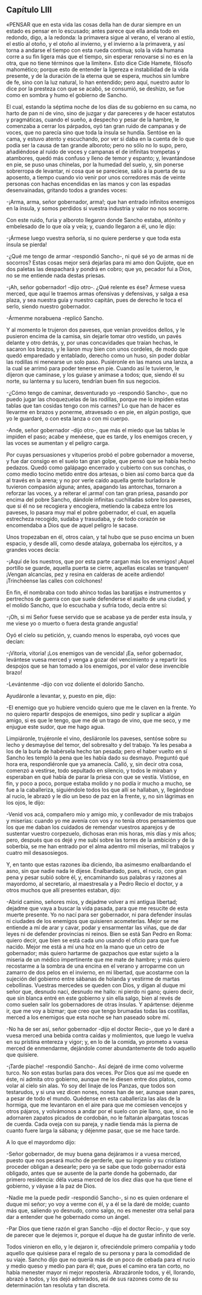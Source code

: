 Capítulo LIII
-------------

«PENSAR que en esta vida las cosas della han de durar siempre en un estado es pensar en lo escusado; antes parece que ella anda todo en redondo, digo, a la redonda: la primavera sigue al verano, el verano al estío, el estío al otoño, y el otoño al invierno, y el invierno a la primavera, y así torna a andarse el tiempo con esta rueda continua; sola la vida humana corre a su fin ligera más que el tiempo, sin esperar renovarse si no es en la otra, que no tiene términos que la limiten». Esto dice Cide Hamete, filósofo mahomético; porque esto de entender la ligereza e instabilidad de la vida presente, y de la duración de la eterna que se espera, muchos sin lumbre de fe, sino con la luz natural, lo han entendido; pero aquí, nuestro autor lo dice por la presteza con que se acabó, se consumió, se deshizo, se fue como en sombra y humo el gobierno de Sancho.

El cual, estando la séptima noche de los días de su gobierno en su cama, no harto de pan ni de vino, sino de juzgar y dar pareceres y de hacer estatutos y pragmáticas, cuando el sueño, a despecho y pesar de la hambre, le comenzaba a cerrar los párpados, oyó tan gran ruido de campanas y de voces, que no parecía sino que toda la ínsula se hundía. Sentóse en la cama, y estuvo atento y escuchando, por ver si daba en la cuenta de lo que podía ser la causa de tan grande alboroto; pero no sólo no lo supo, pero, añadiéndose al ruido de voces y campanas el de infinitas trompetas y atambores, quedó más confuso y lleno de temor y espanto; y, levantándose en pie, se puso unas chinelas, por la humedad del suelo, y, sin ponerse sobrerropa de levantar, ni cosa que se pareciese, salió a la puerta de su aposento, a tiempo cuando vio venir por unos corredores más de veinte personas con hachas encendidas en las manos y con las espadas desenvainadas, gritando todos a grandes voces:

-¡Arma, arma, señor gobernador, arma!; que han entrado infinitos enemigos en la ínsula, y somos perdidos si vuestra industria y valor no nos socorre.

Con este ruido, furia y alboroto llegaron donde Sancho estaba, atónito y embelesado de lo que oía y veía; y, cuando llegaron a él, uno le dijo:

-¡Ármese luego vuestra señoría, si no quiere perderse y que toda esta ínsula se pierda!

-¿Qué me tengo de armar -respondió Sancho-, ni qué sé yo de armas ni de socorros? Estas cosas mejor será dejarlas para mi amo don Quijote, que en dos paletas las despachará y pondrá en cobro; que yo, pecador fui a Dios, no se me entiende nada destas priesas.

-¡Ah, señor gobernador! -dijo otro-. ¿Qué relente es ése? Ármese vuesa merced, que aquí le traemos armas ofensivas y defensivas, y salga a esa plaza, y sea nuestra guía y nuestro capitán, pues de derecho le toca el serlo, siendo nuestro gobernador.

-Ármenme norabuena -replicó Sancho.

Y al momento le trujeron dos paveses, que venían proveídos dellos, y le pusieron encima de la camisa, sin dejarle tomar otro vestido, un pavés delante y otro detrás, y, por unas concavidades que traían hechas, le sacaron los brazos, y le liaron muy bien con unos cordeles, de modo que quedó emparedado y entablado, derecho como un huso, sin poder doblar las rodillas ni menearse un solo paso. Pusiéronle en las manos una lanza, a la cual se arrimó para poder tenerse en pie. Cuando así le tuvieron, le dijeron que caminase, y los guiase y animase a todos; que, siendo él su norte, su lanterna y su lucero, tendrían buen fin sus negocios.

-¿Cómo tengo de caminar, desventurado yo -respondió Sancho-, que no puedo jugar las choquezuelas de las rodillas, porque me lo impiden estas tablas que tan cosidas tengo con mis carnes? Lo que han de hacer es llevarme en brazos y ponerme, atravesado o en pie, en algún postigo, que yo le guardaré, o con esta lanza o con mi cuerpo.

-Ande, señor gobernador -dijo otro-, que más el miedo que las tablas le impiden el paso; acabe y menéese, que es tarde, y los enemigos crecen, y las voces se aumentan y el peligro carga.

Por cuyas persuasiones y vituperios probó el pobre gobernador a moverse, y fue dar consigo en el suelo tan gran golpe, que pensó que se había hecho pedazos. Quedó como galápago encerrado y cubierto con sus conchas, o como medio tocino metido entre dos artesas, o bien así como barca que da al través en la arena; y no por verle caído aquella gente burladora le tuvieron compasión alguna; antes, apagando las antorchas, tornaron a reforzar las voces, y a reiterar el ¡arma! con tan gran priesa, pasando por encima del pobre Sancho, dándole infinitas cuchilladas sobre los paveses, que si él no se recogiera y encogiera, metiendo la cabeza entre los paveses, lo pasara muy mal el pobre gobernador, el cual, en aquella estrecheza recogido, sudaba y trasudaba, y de todo corazón se encomendaba a Dios que de aquel peligro le sacase.

Unos tropezaban en él, otros caían, y tal hubo que se puso encima un buen espacio, y desde allí, como desde atalaya, gobernaba los ejércitos, y a grandes voces decía:

-¡Aquí de los nuestros, que por esta parte cargan más los enemigos! ¡Aquel portillo se guarde, aquella puerta se cierre, aquellas escalas se tranquen! ¡Vengan alcancías, pez y resina en calderas de aceite ardiendo! ¡Trinchéense las calles con colchones!

En fin, él nombraba con todo ahínco todas las baratijas e instrumentos y pertrechos de guerra con que suele defenderse el asalto de una ciudad, y el molido Sancho, que lo escuchaba y sufría todo, decía entre sí:

-¡Oh, si mi Señor fuese servido que se acabase ya de perder esta ínsula, y me viese yo o muerto o fuera desta grande angustia!

Oyó el cielo su petición, y, cuando menos lo esperaba, oyó voces que decían:

-¡Vitoria, vitoria! ¡Los enemigos van de vencida! ¡Ea, señor gobernador, levántese vuesa merced y venga a gozar del vencimiento y a repartir los despojos que se han tomado a los enemigos, por el valor dese invencible brazo!

-Levántenme -dijo con voz doliente el dolorido Sancho.

Ayudáronle a levantar, y, puesto en pie, dijo:

-El enemigo que yo hubiere vencido quiero que me le claven en la frente. Yo no quiero repartir despojos de enemigos, sino pedir y suplicar a algún amigo, si es que le tengo, que me dé un trago de vino, que me seco, y me enjugue este sudor, que me hago agua.

Limpiáronle, trujéronle el vino, desliáronle los paveses, sentóse sobre su lecho y desmayóse del temor, del sobresalto y del trabajo. Ya les pesaba a los de la burla de habérsela hecho tan pesada; pero el haber vuelto en sí Sancho les templó la pena que les había dado su desmayo. Preguntó qué hora era, respondiéronle que ya amanecía. Calló, y, sin decir otra cosa, comenzó a vestirse, todo sepultado en silencio, y todos le miraban y esperaban en qué había de parar la priesa con que se vestía. Vistióse, en fin, y poco a poco, porque estaba molido y no podía ir mucho a mucho, se fue a la caballeriza, siguiéndole todos los que allí se hallaban, y, llegándose al rucio, le abrazó y le dio un beso de paz en la frente, y, no sin lágrimas en los ojos, le dijo:

-Venid vos acá, compañero mío y amigo mío, y conllevador de mis trabajos y miserias: cuando yo me avenía con vos y no tenía otros pensamientos que los que me daban los cuidados de remendar vuestros aparejos y de sustentar vuestro corpezuelo, dichosas eran mis horas, mis días y mis años; pero, después que os dejé y me subí sobre las torres de la ambición y de la soberbia, se me han entrado por el alma adentro mil miserias, mil trabajos y cuatro mil desasosiegos.

Y, en tanto que estas razones iba diciendo, iba asimesmo enalbardando el asno, sin que nadie nada le dijese. Enalbardado, pues, el rucio, con gran pena y pesar subió sobre él, y, encaminando sus palabras y razones al mayordomo, al secretario, al maestresala y a Pedro Recio el doctor, y a otros muchos que allí presentes estaban, dijo:

-Abrid camino, señores míos, y dejadme volver a mi antigua libertad; dejadme que vaya a buscar la vida pasada, para que me resucite de esta muerte presente. Yo no nací para ser gobernador, ni para defender ínsulas ni ciudades de los enemigos que quisieren acometerlas. Mejor se me entiende a mí de arar y cavar, podar y ensarmentar las viñas, que de dar leyes ni de defender provincias ni reinos. Bien se está San Pedro en Roma: quiero decir, que bien se está cada uno usando el oficio para que fue nacido. Mejor me está a mí una hoz en la mano que un cetro de gobernador; más quiero hartarme de gazpachos que estar sujeto a la miseria de un médico impertinente que me mate de hambre; y más quiero recostarme a la sombra de una encina en el verano y arroparme con un zamarro de dos pelos en el invierno, en mi libertad, que acostarme con la sujeción del gobierno entre sábanas de holanda y vestirme de martas cebollinas. Vuestras mercedes se queden con Dios, y digan al duque mi señor que, desnudo nací, desnudo me hallo: ni pierdo ni gano; quiero decir, que sin blanca entré en este gobierno y sin ella salgo, bien al revés de como suelen salir los gobernadores de otras ínsulas. Y apártense: déjenme ir, que me voy a bizmar; que creo que tengo brumadas todas las costillas, merced a los enemigos que esta noche se han paseado sobre mí.

-No ha de ser así, señor gobernador -dijo el doctor Recio-, que yo le daré a vuesa merced una bebida contra caídas y molimientos, que luego le vuelva en su prístina entereza y vigor; y, en lo de la comida, yo prometo a vuesa merced de enmendarme, dejándole comer abundantemente de todo aquello que quisiere.

-¡Tarde piache! -respondió Sancho-. Así dejaré de irme como volverme turco. No son estas burlas para dos veces. Por Dios que así me quede en éste, ni admita otro gobierno, aunque me le diesen entre dos platos, como volar al cielo sin alas. Yo soy del linaje de los Panzas, que todos son testarudos, y si una vez dicen nones, nones han de ser, aunque sean pares, a pesar de todo el mundo. Quédense en esta caballeriza las alas de la hormiga, que me levantaron en el aire para que me comiesen vencejos y otros pájaros, y volvámonos a andar por el suelo con pie llano, que, si no le adornaren zapatos picados de cordobán, no le faltarán alpargatas toscas de cuerda. Cada oveja con su pareja, y nadie tienda más la pierna de cuanto fuere larga la sábana; y déjenme pasar, que se me hace tarde.

A lo que el mayordomo dijo:

-Señor gobernador, de muy buena gana dejáramos ir a vuesa merced, puesto que nos pesará mucho de perderle, que su ingenio y su cristiano proceder obligan a desearle; pero ya se sabe que todo gobernador está obligado, antes que se ausente de la parte donde ha gobernado, dar primero residencia: déla vuesa merced de los diez días que ha que tiene el gobierno, y váyase a la paz de Dios.

-Nadie me la puede pedir -respondió Sancho-, si no es quien ordenare el duque mi señor; yo voy a verme con él, y a él se la daré de molde; cuanto más que, saliendo yo desnudo, como salgo, no es menester otra señal para dar a entender que he gobernado como un ángel.

-Par Dios que tiene razón el gran Sancho -dijo el doctor Recio-, y que soy de parecer que le dejemos ir, porque el duque ha de gustar infinito de verle.

Todos vinieron en ello, y le dejaron ir, ofreciéndole primero compañía y todo aquello que quisiese para el regalo de su persona y para la comodidad de su viaje. Sancho dijo que no quería más de un poco de cebada para el rucio y medio queso y medio pan para él; que, pues el camino era tan corto, no había menester mayor ni mejor repostería. Abrazáronle todos, y él, llorando, abrazó a todos, y los dejó admirados, así de sus razones como de su determinación tan resoluta y tan discreta.
